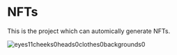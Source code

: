 # NFTs

This is the project which can automically generate NFTs.

![eyes11cheeks0heads0clothes0backgrounds0](https://user-images.githubusercontent.com/34974824/137212104-9f48743a-389f-44b0-b7c9-911f447c6cb2.png)
